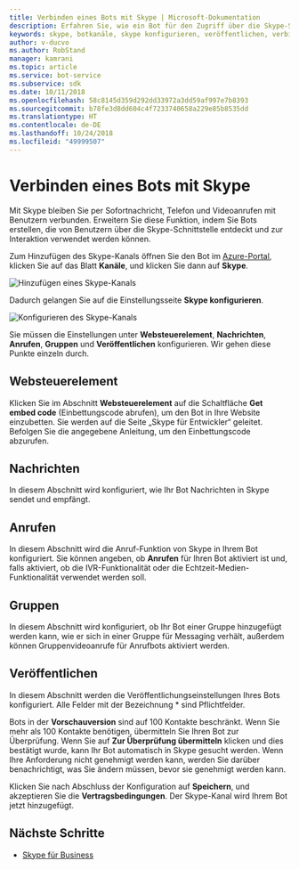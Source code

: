 ```yaml
---
title: Verbinden eines Bots mit Skype | Microsoft-Dokumentation
description: Erfahren Sie, wie ein Bot für den Zugriff über die Skype-Schnittstelle konfiguriert wird.
keywords: skype, botkanäle, skype konfigurieren, veröffentlichen, verbinden mit kanälen
author: v-ducvo
ms.author: RobStand
manager: kamrani
ms.topic: article
ms.service: bot-service
ms.subservice: sdk
ms.date: 10/11/2018
ms.openlocfilehash: 58c8145d359d292dd33972a3dd59af997e7b8393
ms.sourcegitcommit: b78fe3d8dd604c4f7233740658a229e85b8535dd
ms.translationtype: HT
ms.contentlocale: de-DE
ms.lasthandoff: 10/24/2018
ms.locfileid: "49999507"
---
```

# <a name="connect-a-bot-to-skype"></a>Verbinden eines Bots mit Skype

Mit Skype bleiben Sie per Sofortnachricht, Telefon und Videoanrufen mit Benutzern verbunden. Erweitern Sie diese Funktion, indem Sie Bots erstellen, die von Benutzern über die Skype-Schnittstelle entdeckt und zur Interaktion verwendet werden können.

Zum Hinzufügen des Skype-Kanals öffnen Sie den Bot im [Azure-Portal](https://portal.azure.com/), klicken Sie auf das Blatt **Kanäle**, und klicken Sie dann auf **Skype**.

![Hinzufügen eines Skype-Kanals](~/media/channels/skype-addchannel.png)

Dadurch gelangen Sie auf die Einstellungsseite **Skype konfigurieren**.

![Konfigurieren des Skype-Kanals](~/media/channels/skype_configure.png)

Sie müssen die Einstellungen unter **Websteuerelement**, **Nachrichten**, **Anrufen**, **Gruppen** und **Veröffentlichen** konfigurieren. Wir gehen diese Punkte einzeln durch.

## <a name="web-control"></a>Websteuerelement

Klicken Sie im Abschnitt **Websteuerelement** auf die Schaltfläche **Get embed code** (Einbettungscode abrufen), um den Bot in Ihre Website einzubetten. Sie werden auf die Seite „Skype für Entwickler“ geleitet. Befolgen Sie die angegebene Anleitung, um den Einbettungscode abzurufen.

## <a name="messaging"></a>Nachrichten

In diesem Abschnitt wird konfiguriert, wie Ihr Bot Nachrichten in Skype sendet und empfängt.

## <a name="calling"></a>Anrufen

In diesem Abschnitt wird die Anruf-Funktion von Skype in Ihrem Bot konfiguriert. Sie können angeben, ob **Anrufen** für Ihren Bot aktiviert ist und, falls aktiviert, ob die IVR-Funktionalität oder die Echtzeit-Medien-Funktionalität verwendet werden soll.

## <a name="groups"></a>Gruppen

In diesem Abschnitt wird konfiguriert, ob Ihr Bot einer Gruppe hinzugefügt werden kann, wie er sich in einer Gruppe für Messaging verhält, außerdem können Gruppenvideoanrufe für Anrufbots aktiviert werden.

## <a name="publish"></a>Veröffentlichen

In diesem Abschnitt werden die Veröffentlichungseinstellungen Ihres Bots konfiguriert. Alle Felder mit der Bezeichnung * sind Pflichtfelder.

Bots in der **Vorschauversion** sind auf 100 Kontakte beschränkt. Wenn Sie mehr als 100 Kontakte benötigen, übermitteln Sie Ihren Bot zur Überprüfung. Wenn Sie auf **Zur Überprüfung übermitteln** klicken und dies bestätigt wurde, kann Ihr Bot automatisch in Skype gesucht werden. Wenn Ihre Anforderung nicht genehmigt werden kann, werden Sie darüber benachrichtigt, was Sie ändern müssen, bevor sie genehmigt werden kann.

Klicken Sie nach Abschluss der Konfiguration auf **Speichern**, und akzeptieren Sie die **Vertragsbedingungen**. Der Skype-Kanal wird Ihrem Bot jetzt hinzugefügt.

## <a name="next-steps"></a>Nächste Schritte

* [Skype für Business](bot-service-channel-connect-skypeforbusiness.md)
